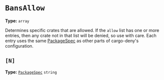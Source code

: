 # `BansAllow`

**Type:** `array`

Determines specific crates that are allowed. If the `allow` list has one or more entries, then
any crate not in that list will be denied, so use with care. Each entry uses the same
[PackageSpec](https://embarkstudios.github.io/cargo-deny/checks/cfg.html#package-spec)
as other parts of cargo-deny's configuration.


## `[N]`

**Type:** [`PackageSpec`](/checks2/schema/type-index/PackageSpec.md) `string`